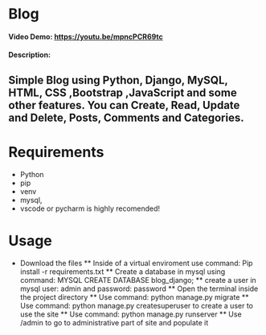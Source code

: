 # Blog
#### Video Demo: https://youtu.be/mpncPCR69tc
#### Description: 

## Simple Blog using Python, Django, MySQL, HTML, CSS ,Bootstrap ,JavaScript and some other features. You can Create, Read, Update and Delete, Posts, Comments and Categories.

# Requirements
* Python
* pip
* venv
* mysql, 
* vscode or pycharm is highly recomended!

# Usage
* Download the files
** Inside of a virtual enviroment use command: Pip install -r requirements.txt
** Create a database in mysql using command: MYSQL CREATE DATABASE blog_django;
** create a user in mysql user: admin and password: password
** Open the terminal inside the project directory
** Use command: python manage.py migrate
** Use command: python manage.py createsuperuser to create a user to use the site
** Use command: python manage.py runserver
** Use /admin to go to administrative part of site and populate it
